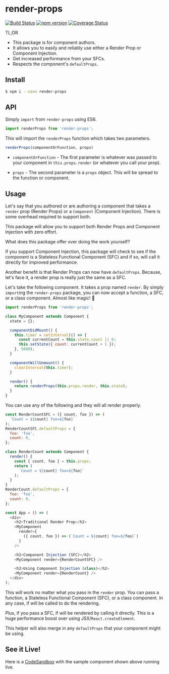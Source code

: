 # render-props
[![Build Status](https://travis-ci.org/donavon/render-props.svg?branch=master)](https://travis-ci.org/donavon/render-props)
[![npm version](https://img.shields.io/npm/v/render-props.svg)](https://www.npmjs.com/package/render-props)
[![Coverage Status](https://coveralls.io/repos/github/donavon/render-props/badge.svg?branch=master)](https://coveralls.io/github/donavon/render-props?branch=master)

TL;DR

* This package is for component authors.
* It allows you to easily and reliably use either a Render Prop or Component Injection.
* Get increased performance from your SFCs.
* Respects the component's `defaultProps`.

## Install
```bash
$ npm i --save render-props
```

## API

Simply `import` from `render-props` using ES6.

```js
import renderProps from 'render-props';
```

This will import the `renderProps` function which takes two parameters.

```js
renderProps(componentOrFunction, props)
```

* `componentOrFunction` - The first parameter is whatever was passed
to your component in `this.props.render` (or whatever you call your prop).

* `props` - The second parameter is a `props` object.
This will be spread to the function or component.

## Usage

Let's say that you authored or are authoring a component that takes a `render` prop (Render Props)
or a `Component` (Component Injection). There is some overhead required to support both.

This package will allow you to support both Render Props and Component Injection with zero effort.

What does this package offer over doing the work yourself?

If you support Component Injection, this package will check to see if the component
is a Stateless Functional Component (SFC) and if so, will call it directly
for improved performance.

Another benefit is that Render Props can now have `defaultProps`. 
Because, let's face it, a render prop is really just the same as a SFC.


Let's take the following component. It takes a prop named `render`.
By simply `import`ing the `render-props` package, you can now
accept a function, a SFC, or a class component. 
Almost like magic! 🎩

```js
import renderProps from 'render-props';

class MyComponent extends Component {
  state = {};

  componentDidMount() {
    this.timer = setInterval(() => {
      const currentCount = this.state.count || 0;
      this.setState({ count: currentCount + 1 });
    }, 5000);
  }

  componentWillUnmount() {
    clearInterval(this.timer);
  }

  render() {
    return renderProps(this.props.render, this.state);
  }
}
```

You can use any of the following and they will all render properly.

```js
const RenderCountSFC = ({ count, foo }) => ( 
  `Count = ${count} foo=${foo}`
);
RenderCountSFC.defaultProps = {
  foo: 'foo',
  count: 0,
};

class RenderCount extends Component {
  render() {
    const { count, foo } = this.props;
    return (
      `Count = ${count} foo=${foo}`
    );
  }
}
RenderCount.defaultProps = {
  foo: 'foo',
  count: 0,
};

const App = () => (
  <div>
    <h2>Traditional Render Prop</h2>
    <MyComponent
      render={
        ({ count, foo }) => (`Count = ${count} foo=${foo}`)
      }
    />

    <h2>Component Injection (SFC)</h2>
    <MyComponent render={RenderCountSFC} />

    <h2>Using Component Injection (class)</h2>
    <MyComponent render={RenderCount} />
  </div>
);
```

This will work no matter what you pass in the `render` prop.
You can pass a function, a Stateless Functional Component (SFC), or a class component.
In any case, if will be called to do the rendering.

Plus, if you pass a SFC, if will be rendered by calling it directly.
This is a huge performance boost over using JSX/`React.createElement`.

This helper will also merge in any `defaultProps` that your component might be using.

## See it Live!

Here is a [CodeSandbox](https://codesandbox.io/s/32lz3w3wom)
with the sample component shown above running live.
